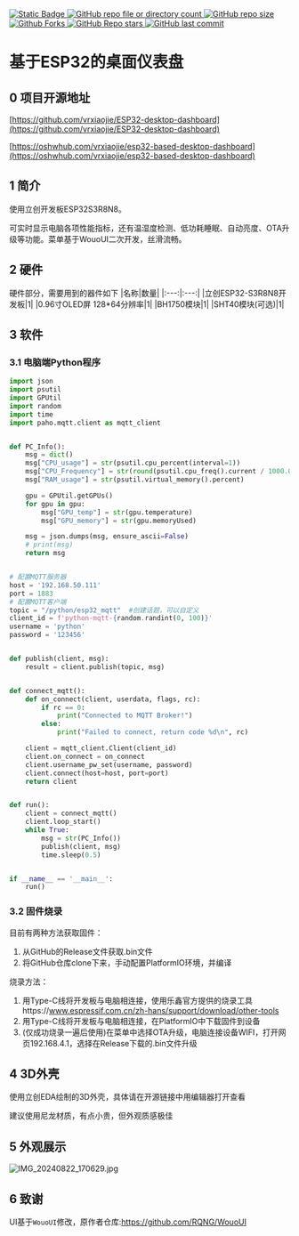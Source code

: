 <!-- 
徽章放置 使用shields.io
-->
<a href="">
<img alt="Static Badge" src="https://img.shields.io/badge/Repo-ESP32_desktop_dashboard-%23349ad7">
</a>
<a href="">
<img alt="GitHub repo file or directory count" src="https://img.shields.io/github/directory-file-count/vrxiaojie/ESP32-desktop-dashboard">
</a>
<a href="">
<img alt="GitHub repo size" src="https://img.shields.io/github/repo-size/vrxiaojie/ESP32-desktop-dashboard">
</a>
<a href="">
<img alt="Github Forks" src="https://img.shields.io/github/forks/vrxiaojie/CW32F030C8T6_VAmeter">
</a>
<a href="">
<img alt="GitHub Repo stars" src="https://img.shields.io/github/stars/vrxiaojie/ESP32-desktop-dashboard">
</a>
<a href="">
<img alt="GitHub last commit" src="https://img.shields.io/github/last-commit/vrxiaojie/ESP32-desktop-dashboard">
</a>

<!-- 
正文
-->
# 基于ESP32的桌面仪表盘

## 0 项目开源地址
[https://github.com/vrxiaojie/ESP32-desktop-dashboard](https://github.com/vrxiaojie/ESP32-desktop-dashboard)

[https://oshwhub.com/vrxiaojie/esp32-based-desktop-dashboard](https://oshwhub.com/vrxiaojie/esp32-based-desktop-dashboard)

## 1 简介
使用立创开发板ESP32S3R8N8。

可实时显示电脑各项性能指标，还有温湿度检测、低功耗睡眠、自动亮度、OTA升级等功能。菜单基于WouoUI二次开发，丝滑流畅。

## 2 硬件
硬件部分，需要用到的器件如下
|名称|数量|
|:---:|:---:|
|立创ESP32-S3R8N8开发板|1|
|0.96寸OLED屏 128*64分辨率|1|
|BH1750模块|1|
|SHT40模块(可选)|1|

## 3 软件
### 3.1 电脑端Python程序
```python
import json
import psutil
import GPUtil
import random
import time
import paho.mqtt.client as mqtt_client


def PC_Info():
    msg = dict()
    msg["CPU_usage"] = str(psutil.cpu_percent(interval=1))
    msg["CPU_Frequency"] = str(round(psutil.cpu_freq().current / 1000.0, 1))
    msg["RAM_usage"] = str(psutil.virtual_memory().percent)

    gpu = GPUtil.getGPUs()
    for gpu in gpu:
        msg["GPU_temp"] = str(gpu.temperature)
        msg["GPU_memory"] = str(gpu.memoryUsed)

    msg = json.dumps(msg, ensure_ascii=False)
    # print(msg)
    return msg


# 配置MQTT服务器
host = '192.168.50.111'
port = 1883
# 配置MQTT客户端
topic = "/python/esp32_mqtt"  #创建话题，可以自定义
client_id = f'python-mqtt-{random.randint(0, 100)}'
username = 'python'
password = '123456'


def publish(client, msg):
    result = client.publish(topic, msg)


def connect_mqtt():
    def on_connect(client, userdata, flags, rc):
        if rc == 0:
            print("Connected to MQTT Broker!")
        else:
            print("Failed to connect, return code %d\n", rc)

    client = mqtt_client.Client(client_id)
    client.on_connect = on_connect
    client.username_pw_set(username, password)
    client.connect(host=host, port=port)
    return client


def run():
    client = connect_mqtt()
    client.loop_start()
    while True:
        msg = str(PC_Info())
        publish(client, msg)
        time.sleep(0.5)


if __name__ == '__main__':
    run()

```

### 3.2 固件烧录
目前有两种方法获取固件：

1. 从GitHub的Release文件获取.bin文件
2. 将GitHub仓库clone下来，手动配置PlatformIO环境，并编译

烧录方法：

1. 用Type-C线将开发板与电脑相连接，使用乐鑫官方提供的烧录工具https://www.espressif.com.cn/zh-hans/support/download/other-tools
2. 用Type-C线将开发板与电脑相连接，在PlatformIO中下载固件到设备
3. (仅成功烧录一遍后使用)在菜单中选择OTA升级，电脑连接设备WIFI，打开网页192.168.4.1，选择在Release下载的.bin文件升级


## 4 3D外壳
使用立创EDA绘制的3D外壳，具体请在开源链接中用编辑器打开查看

建议使用尼龙材质，有点小贵，但外观质感极佳

## 5 外观展示
![IMG_20240822_170629.jpg](https://image.lceda.cn/oshwhub/75b0f974e146487f9f4ea0bb42b3ce13.jpg)

## 6 致谢
UI基于`WouoUI`修改，原作者仓库:https://github.com/RQNG/WouoUI



